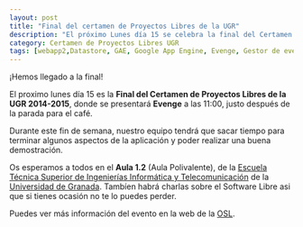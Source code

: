 ```yaml
---
layout: post
title: "Final del certamen de Proyectos Libres de la UGR"
description: "El próximo Lunes día 15 se celebra la final del Certamen de Proyectos Libres de la UGR 2014-2015."
category: Certamen de Proyectos Libres UGR
tags: [webapp2,Datastore, GAE, Google App Engine, Evenge, Gestor de eventos, Python]
---
```

¡Hemos llegado a la final!

El proximo lunes día 15 es la **Final del Certamen de Proyectos Libres de la UGR 2014-2015**, donde se presentará **Evenge** a las 11:00, justo después de la parada para el café.

Durante este fin de semana, nuestro equipo tendrá que sacar tiempo para terminar algunos aspectos de la aplicación y poder realizar una buena demostración.

Os esperamos a todos en el **Aula 1.2** (Aula Polivalente), de la [Escuela Técnica Superior de Ingenierías Informática y Telecomunicación](http://etsiit.ugr.es/) de la [Universidad de Granada](http://www.ugr.es). Tambíen habrá charlas sobre el Software Libre asi que si tienes ocasión no te lo puedes perder.


Puedes ver más información del evento en la web de la [OSL](http://osl.ugr.es/2015/06/09/final-del-certamen-de-proyectos-libres-de-la-ugr-2014-2015/).
